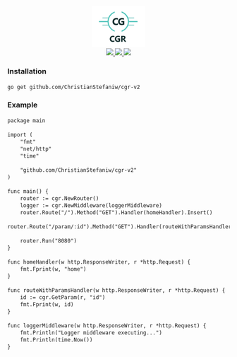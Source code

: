 <div align='center'>
	<img src='https://raw.githubusercontent.com/christianstefaniw/cgr-v2/master/assets/logo.png'>
</div>

<div align='center'>
	<a href="https://goreportcard.com/report/github.com/ChristianStefaniw/cgr-v2">
		<img src="https://goreportcard.com/badge/github.com/ChristianStefaniw/cgr-v2"/>
	</a>
	<a href="https://img.shields.io/tokei/lines/github/christianstefaniw/cgr-v2">
		<img src="https://img.shields.io/tokei/lines/github/christianstefaniw/cgr-v2">
	</a>
	<a href="https://img.shields.io/github/license/christianstefaniw/cgr-v2">
		<img src="https://img.shields.io/github/license/christianstefaniw/cgr-v2">
	</a>
</div>

### Installation
```go get github.com/ChristianStefaniw/cgr-v2```

### Example
```golang
package main

import (
	"fmt"
	"net/http"
	"time"

	"github.com/ChristianStefaniw/cgr-v2"
)

func main() {
	router := cgr.NewRouter()
	logger := cgr.NewMiddleware(loggerMiddleware)
	router.Route("/").Method("GET").Handler(homeHandler).Insert()
	router.Route("/param/:id").Method("GET").Handler(routeWithParamsHandler).HandlePreflight().Assign(logger).Insert()

	router.Run("8080")
}

func homeHandler(w http.ResponseWriter, r *http.Request) {
	fmt.Fprint(w, "home")
}

func routeWithParamsHandler(w http.ResponseWriter, r *http.Request) {
	id := cgr.GetParam(r, "id")
	fmt.Fprint(w, id)
}

func loggerMiddleware(w http.ResponseWriter, r *http.Request) {
	fmt.Println("Logger middleware executing...")
	fmt.Println(time.Now())
}

```
